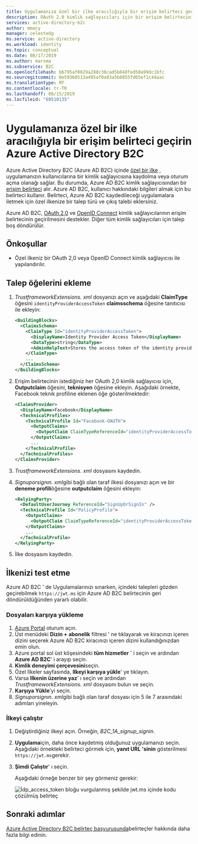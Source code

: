 ```yaml
---
title: Uygulamanıza özel bir ilke aracılığıyla bir erişim belirteci geçirin Azure Active Directory B2C
description: OAuth 2.0 kimlik sağlayıcıları için bir erişim belirtecini, Azure Active Directory B2C uygulamanıza özel bir ilke aracılığıyla talep olarak nasıl geçirebileceğinizi öğrenin.
services: active-directory-b2c
author: mmacy
manager: celestedg
ms.service: active-directory
ms.workload: identity
ms.topic: conceptual
ms.date: 08/17/2019
ms.author: marsma
ms.subservice: B2C
ms.openlocfilehash: b6795af0829a288c36cad5b848fed50a99dc1bfc
ms.sourcegitcommit: 0e59368513a495af0a93a5b8855fd65ef1c44aac
ms.translationtype: MT
ms.contentlocale: tr-TR
ms.lasthandoff: 08/15/2019
ms.locfileid: "69510135"
---
```

# <a name="pass-an-access-token-through-a-custom-policy-to-your-application-in-azure-active-directory-b2c"></a>Uygulamanıza özel bir ilke aracılığıyla bir erişim belirteci geçirin Azure Active Directory B2C

Azure Active Directory B2C (Azure AD B2C) içinde [özel bir ilke](active-directory-b2c-get-started-custom.md) , uygulamanızın kullanıcılarına bir kimlik sağlayıcısına kaydolma veya oturum açma olanağı sağlar. Bu durumda, Azure AD B2C kimlik sağlayıcısından bir [erişim belirteci](active-directory-b2c-reference-tokens.md) alır. Azure AD B2C, kullanıcı hakkındaki bilgileri almak için bu belirteci kullanır. Belirteci, Azure AD B2C kaydedileceği uygulamalara iletmek için özel ilkenize bir talep türü ve çıkış talebi eklersiniz.

Azure AD B2C, [OAuth 2,0](active-directory-b2c-reference-oauth-code.md) ve [OpenID Connect](active-directory-b2c-reference-oidc.md) kimlik sağlayıcılarının erişim belirtecinin geçirilmesini destekler. Diğer tüm kimlik sağlayıcıları için talep boş döndürülür.

## <a name="prerequisites"></a>Önkoşullar

* Özel ilkeniz bir OAuth 2,0 veya OpenID Connect kimlik sağlayıcısı ile yapılandırılır.

## <a name="add-the-claim-elements"></a>Talep öğelerini ekleme

1. *TrustframeworkExtensions. xml* dosyanızı açın ve aşağıdaki **ClaimType** öğesini `identityProviderAccessToken` **claimsschema** öğesine tanıtıcısı ile ekleyin:

    ```XML
    <BuildingBlocks>
      <ClaimsSchema>
        <ClaimType Id="identityProviderAccessToken">
          <DisplayName>Identity Provider Access Token</DisplayName>
          <DataType>string</DataType>
          <AdminHelpText>Stores the access token of the identity provider.</AdminHelpText>
        </ClaimType>
        ...
      </ClaimsSchema>
    </BuildingBlocks>
    ```

2. Erişim belirtecinin istediğiniz her OAuth 2,0 kimlik sağlayıcısı için, **Outputclaim** öğesini, **teknisyen** öğesine ekleyin. Aşağıdaki örnekte, Facebook teknik profiline eklenen öğe gösterilmektedir:

    ```XML
    <ClaimsProvider>
      <DisplayName>Facebook</DisplayName>
      <TechnicalProfiles>
        <TechnicalProfile Id="Facebook-OAUTH">
          <OutputClaims>
            <OutputClaim ClaimTypeReferenceId="identityProviderAccessToken" PartnerClaimType="{oauth2:access_token}" />
          </OutputClaims>
          ...
        </TechnicalProfile>
      </TechnicalProfiles>
    </ClaimsProvider>
    ```

3. *TrustframeworkExtensions. xml* dosyasını kaydedin.
4. *Signuporsignın. xml*gibi bağlı olan taraf ilkesi dosyanızı açın ve bir **deneme profili**öğesine **outputclaim** öğesini ekleyin:

    ```XML
    <RelyingParty>
      <DefaultUserJourney ReferenceId="SignUpOrSignIn" />
      <TechnicalProfile Id="PolicyProfile">
        <OutputClaims>
          <OutputClaim ClaimTypeReferenceId="identityProviderAccessToken" PartnerClaimType="idp_access_token"/>
        </OutputClaims>
        ...
      </TechnicalProfile>
    </RelyingParty>
    ```

5. İlke dosyasını kaydedin.

## <a name="test-your-policy"></a>İlkenizi test etme

Azure AD B2C ' de Uygulamalarınızı sınarken, içindeki talepleri gözden geçirebilmek `https://jwt.ms` için Azure AD B2C belirtecinin geri döndürüldüğünden yararlı olabilir.

### <a name="upload-the-files"></a>Dosyaları karşıya yükleme

1. [Azure Portal](https://portal.azure.com/) oturum açın.
2. Üst menüdeki **Dizin + abonelik** filtresi ' ne tıklayarak ve kiracınızı içeren dizini seçerek Azure AD B2C kiracınızı içeren dizini kullandığınızdan emin olun.
3. Azure portal sol üst köşesindeki **tüm hizmetler** ' i seçin ve ardından **Azure AD B2C**' i arayıp seçin.
4. **Kimlik deneyimi çerçevesini**seçin.
5. Özel Ilkeler sayfasında, **Ilkeyi karşıya yükle**' ye tıklayın.
6. Varsa **Ilkenin üzerine yaz**' ı seçin ve ardından *TrustframeworkExtensions. xml* dosyasını bulun ve seçin.
7. **Karşıya Yükle**’yi seçin.
8. *Signuporsignın. xml*gibi bağlı olan taraf dosyası için 5 ile 7 arasındaki adımları yineleyin.

### <a name="run-the-policy"></a>İlkeyi çalıştır

1. Değiştirdiğiniz ilkeyi açın. Örneğin, *B2C_1A_signup_signin*.
2. **Uygulama**için, daha önce kaydetmiş olduğunuz uygulamanızı seçin. Aşağıdaki örnekteki belirteci görmek için, **yanıt URL 'sinin** gösterilmesi `https://jwt.ms`gerekir.
3. **Şimdi Çalıştır**' ı seçin.

    Aşağıdaki örneğe benzer bir şey görmeniz gerekir:

    ![İdp_access_token bloğu vurgulanmış şekilde jwt.ms içinde kodu çözülmüş belirteç](./media/idp-pass-through-custom/idp-pass-through-custom-token.PNG)

## <a name="next-steps"></a>Sonraki adımlar

[Azure Active Directory B2C belirteç başvurusunda](active-directory-b2c-reference-tokens.md)belirteçler hakkında daha fazla bilgi edinin.
